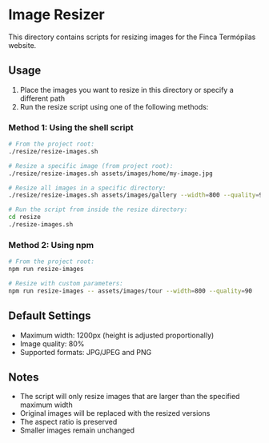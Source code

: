 # Image Resizer

This directory contains scripts for resizing images for the Finca Termópilas website.

## Usage

1. Place the images you want to resize in this directory or specify a different path
2. Run the resize script using one of the following methods:

### Method 1: Using the shell script

```bash
# From the project root:
./resize/resize-images.sh

# Resize a specific image (from project root):
./resize/resize-images.sh assets/images/home/my-image.jpg

# Resize all images in a specific directory:
./resize/resize-images.sh assets/images/gallery --width=800 --quality=90

# Run the script from inside the resize directory:
cd resize
./resize-images.sh
```

### Method 2: Using npm

```bash
# From the project root:
npm run resize-images

# Resize with custom parameters:
npm run resize-images -- assets/images/tour --width=800 --quality=90
```

## Default Settings

- Maximum width: 1200px (height is adjusted proportionally)
- Image quality: 80%
- Supported formats: JPG/JPEG and PNG

## Notes

- The script will only resize images that are larger than the specified maximum width
- Original images will be replaced with the resized versions
- The aspect ratio is preserved
- Smaller images remain unchanged 